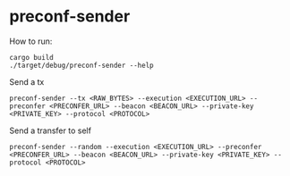 # preconf-sender

How to run:
```
cargo build
./target/debug/preconf-sender --help
```

Send a tx
```
preconf-sender --tx <RAW_BYTES> --execution <EXECUTION_URL> --preconfer <PRECONFER_URL> --beacon <BEACON_URL> --private-key <PRIVATE_KEY> --protocol <PROTOCOL>
```

Send a transfer to self
```
preconf-sender --random --execution <EXECUTION_URL> --preconfer <PRECONFER_URL> --beacon <BEACON_URL> --private-key <PRIVATE_KEY> --protocol <PROTOCOL>
```